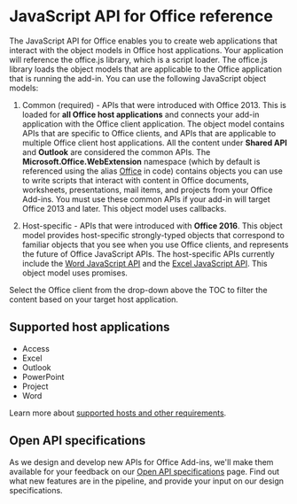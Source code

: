 
# JavaScript API for Office reference

The JavaScript API for Office enables you to create web applications that interact with the object models in Office host applications. Your application will reference the office.js library, which is a script loader. The office.js  library loads the object models that are applicable to the Office application that is running the add-in. You can use the following JavaScript object models:


1. Common (required) - APIs that were introduced with Office 2013. This is loaded for **all Office host applications** and connects your add-in application with the Office client application. The object model contains APIs that are specific to Office clients, and APIs that are applicable to multiple Office client host applications. All the content under **Shared API** and **Outlook** are considered the common APIs. The  **Microsoft.Office.WebExtension** namespace (which by default is referenced using the alias [Office](../reference/shared/office.md) in code) contains objects you can use to write scripts that interact with content in Office documents, worksheets, presentations, mail items, and projects from your Office Add-ins. You must use these common APIs if your add-in will target Office 2013 and later. This object model uses callbacks.

1. Host-specific - APIs that were introduced with **Office 2016**. This object model provides host-specific strongly-typed objects that correspond to familiar objects that you see when you use Office clients, and represents the future of Office JavaScript APIs. The host-specific APIs currently include the [Word JavaScript API](../reference/word/word-add-ins-reference-overview.md) and the [Excel JavaScript API](../reference/excel/application.md). This object model uses promises.

Select the Office client from the drop-down above the TOC to filter the content based on your target host application.

## Supported host applications
* Access
* Excel
* Outlook
* PowerPoint
* Project
* Word

Learn more about [supported hosts and other requirements](../docs/overview/requirements-for-running-office-add-ins.md).

## Open API specifications

As we design and develop new APIs for Office Add-ins, we'll make them available for your feedback on our [Open API specifications](openspec.md) page. Find out what new features are in the pipeline, and provide your input on our design specifications.


